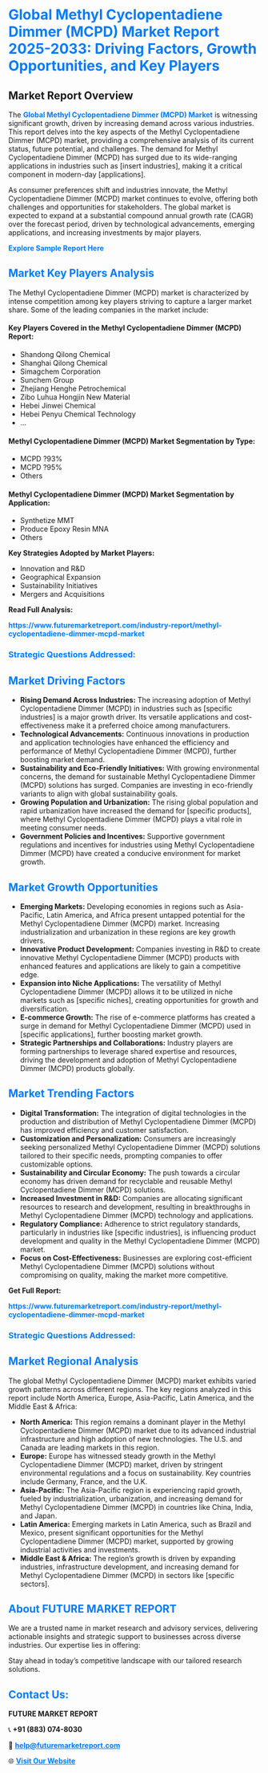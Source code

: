 <h1 style="color: #007BFF;">Global Methyl Cyclopentadiene Dimmer (MCPD) Market Report 2025-2033: Driving Factors, Growth Opportunities, and Key Players</h1>

<section id="overview">
<h2>Market Report Overview</h2>
<p>The <a href="https://www.futuremarketreport.com/industry-report/methyl-cyclopentadiene-dimmer-mcpd-market" style="color: #007BFF; text-decoration: none;"><strong>Global Methyl Cyclopentadiene Dimmer (MCPD) Market</strong></a> is witnessing significant growth, driven by increasing demand across various industries. This report delves into the key aspects of the Methyl Cyclopentadiene Dimmer (MCPD) market, providing a comprehensive analysis of its current status, future potential, and challenges. The demand for Methyl Cyclopentadiene Dimmer (MCPD) has surged due to its wide-ranging applications in industries such as [insert industries], making it a critical component in modern-day [applications].</p>
<p>As consumer preferences shift and industries innovate, the Methyl Cyclopentadiene Dimmer (MCPD) market continues to evolve, offering both challenges and opportunities for stakeholders. The global market is expected to expand at a substantial compound annual growth rate (CAGR) over the forecast period, driven by technological advancements, emerging applications, and increasing investments by major players.</p>
</section>

<section id="overview">
<p><a href="https://www.futuremarketreport.com/request-sample/reportId=98167" style="color: #007BFF; text-decoration: none;"><strong>Explore Sample Report Here</strong></a></p>
</section>

<section id="key-players">
<h2 style="color: #007BFF;">Market Key Players Analysis</h2>
<p>The Methyl Cyclopentadiene Dimmer (MCPD) market is characterized by intense competition among key players striving to capture a larger market share. Some of the leading companies in the market include:</p>
<h4>Key Players Covered in the Methyl Cyclopentadiene Dimmer (MCPD) Report:</h4>
<ul><li>Shandong Qilong Chemical</li><li>Shanghai Qilong Chemical</li><li>Simagchem Corporation</li><li>Sunchem Group</li><li>Zhejiang Henghe Petrochemical</li><li>Zibo Luhua Hongjin New Material</li><li>Hebei Jinwei Chemical</li><li>Hebei Penyu Chemical Technology</li><li>...</li></ul>
<h4>Methyl Cyclopentadiene Dimmer (MCPD) Market Segmentation by Type:</h4>
<ul><li>MCPD ?93%</li><li>MCPD ?95%</li><li>Others</li></ul>

<h4>Methyl Cyclopentadiene Dimmer (MCPD) Market Segmentation by Application:</h4>
<ul><li>Synthetize MMT</li><li>Produce Epoxy Resin MNA</li><li>Others</li></ul>
<p><strong>Key Strategies Adopted by Market Players:</strong></p>
<ul>
<li>Innovation and R&D</li>
<li>Geographical Expansion</li>
<li>Sustainability Initiatives</li>
<li>Mergers and Acquisitions</li>
</ul>
</section>

<section>
<p><strong>Read Full Analysis: </strong></p><a href="https://www.futuremarketreport.com/industry-report/methyl-cyclopentadiene-dimmer-mcpd-market" style="color: #007BFF; text-decoration: none;"><strong>https://www.futuremarketreport.com/industry-report/methyl-cyclopentadiene-dimmer-mcpd-market</strong></a>
<h3 style="color: #007BFF;">Strategic Questions Addressed:</h3>
</section>

<section id="driving-factors">
<h2 style="color: #007BFF;">Market Driving Factors</h2>
<ul>
<li><strong>Rising Demand Across Industries:</strong> The increasing adoption of Methyl Cyclopentadiene Dimmer (MCPD) in industries such as [specific industries] is a major growth driver. Its versatile applications and cost-effectiveness make it a preferred choice among manufacturers.</li>
<li><strong>Technological Advancements:</strong> Continuous innovations in production and application technologies have enhanced the efficiency and performance of Methyl Cyclopentadiene Dimmer (MCPD), further boosting market demand.</li>
<li><strong>Sustainability and Eco-Friendly Initiatives:</strong> With growing environmental concerns, the demand for sustainable Methyl Cyclopentadiene Dimmer (MCPD) solutions has surged. Companies are investing in eco-friendly variants to align with global sustainability goals.</li>
<li><strong>Growing Population and Urbanization:</strong> The rising global population and rapid urbanization have increased the demand for [specific products], where Methyl Cyclopentadiene Dimmer (MCPD) plays a vital role in meeting consumer needs.</li>
<li><strong>Government Policies and Incentives:</strong> Supportive government regulations and incentives for industries using Methyl Cyclopentadiene Dimmer (MCPD) have created a conducive environment for market growth.</li>
</ul>
</section>

<section id="growth-opportunities">
<h2 style="color: #007BFF;">Market Growth Opportunities</h2>
<ul>
<li><strong>Emerging Markets:</strong> Developing economies in regions such as Asia-Pacific, Latin America, and Africa present untapped potential for the Methyl Cyclopentadiene Dimmer (MCPD) market. Increasing industrialization and urbanization in these regions are key growth drivers.</li>
<li><strong>Innovative Product Development:</strong> Companies investing in R&D to create innovative Methyl Cyclopentadiene Dimmer (MCPD) products with enhanced features and applications are likely to gain a competitive edge.</li>
<li><strong>Expansion into Niche Applications:</strong> The versatility of Methyl Cyclopentadiene Dimmer (MCPD) allows it to be utilized in niche markets such as [specific niches], creating opportunities for growth and diversification.</li>
<li><strong>E-commerce Growth:</strong> The rise of e-commerce platforms has created a surge in demand for Methyl Cyclopentadiene Dimmer (MCPD) used in [specific applications], further boosting market growth.</li>
<li><strong>Strategic Partnerships and Collaborations:</strong> Industry players are forming partnerships to leverage shared expertise and resources, driving the development and adoption of Methyl Cyclopentadiene Dimmer (MCPD) products globally.</li>
</ul>
</section>

<section id="trending-factors">
<h2 style="color: #007BFF;">Market Trending Factors</h2>
<ul>
<li><strong>Digital Transformation:</strong> The integration of digital technologies in the production and distribution of Methyl Cyclopentadiene Dimmer (MCPD) has improved efficiency and customer satisfaction.</li>
<li><strong>Customization and Personalization:</strong> Consumers are increasingly seeking personalized Methyl Cyclopentadiene Dimmer (MCPD) solutions tailored to their specific needs, prompting companies to offer customizable options.</li>
<li><strong>Sustainability and Circular Economy:</strong> The push towards a circular economy has driven demand for recyclable and reusable Methyl Cyclopentadiene Dimmer (MCPD) solutions.</li>
<li><strong>Increased Investment in R&D:</strong> Companies are allocating significant resources to research and development, resulting in breakthroughs in Methyl Cyclopentadiene Dimmer (MCPD) technology and applications.</li>
<li><strong>Regulatory Compliance:</strong> Adherence to strict regulatory standards, particularly in industries like [specific industries], is influencing product development and quality in the Methyl Cyclopentadiene Dimmer (MCPD) market.</li>
<li><strong>Focus on Cost-Effectiveness:</strong> Businesses are exploring cost-efficient Methyl Cyclopentadiene Dimmer (MCPD) solutions without compromising on quality, making the market more competitive.</li>
</ul>
</section>

<section>
<p><strong>Get Full Report: </strong></p><a href="https://www.futuremarketreport.com/industry-report/methyl-cyclopentadiene-dimmer-mcpd-market" style="color: #007BFF; text-decoration: none;"><strong>https://www.futuremarketreport.com/industry-report/methyl-cyclopentadiene-dimmer-mcpd-market</strong></a>
<h3 style="color: #007BFF;">Strategic Questions Addressed:</h3>
</section>


<section id="regional-analysis">
<h2 style="color: #007BFF;">Market Regional Analysis</h2>
<p>The global Methyl Cyclopentadiene Dimmer (MCPD) market exhibits varied growth patterns across different regions. The key regions analyzed in this report include North America, Europe, Asia-Pacific, Latin America, and the Middle East & Africa:</p>
<ul>
<li><strong>North America:</strong> This region remains a dominant player in the Methyl Cyclopentadiene Dimmer (MCPD) market due to its advanced industrial infrastructure and high adoption of new technologies. The U.S. and Canada are leading markets in this region.</li>
<li><strong>Europe:</strong> Europe has witnessed steady growth in the Methyl Cyclopentadiene Dimmer (MCPD) market, driven by stringent environmental regulations and a focus on sustainability. Key countries include Germany, France, and the U.K.</li>
<li><strong>Asia-Pacific:</strong> The Asia-Pacific region is experiencing rapid growth, fueled by industrialization, urbanization, and increasing demand for Methyl Cyclopentadiene Dimmer (MCPD) in countries like China, India, and Japan.</li>
<li><strong>Latin America:</strong> Emerging markets in Latin America, such as Brazil and Mexico, present significant opportunities for the Methyl Cyclopentadiene Dimmer (MCPD) market, supported by growing industrial activities and investments.</li>
<li><strong>Middle East & Africa:</strong> The region’s growth is driven by expanding industries, infrastructure development, and increasing demand for Methyl Cyclopentadiene Dimmer (MCPD) in sectors like [specific sectors].</li>
</ul>
</section>

<footer>
<h2 style="color: #007BFF;">About FUTURE MARKET REPORT</h2>
<p>We are a trusted name in market research and advisory services, delivering actionable insights and strategic support to businesses across diverse industries. Our expertise lies in offering:</p>

<p>Stay ahead in today’s competitive landscape with our tailored research solutions.</p>

<h2 style="color: #007BFF;">Contact Us:</h2>
<p><strong>FUTURE MARKET REPORT</strong></p>
<p>📞 <strong>+91 (883) 074-8030</strong></p>
<p>📧 <strong><a href="mailto:help@futuremarketreport.com" style="color: #007BFF;">help@futuremarketreport.com</a></strong></p>
<p>🌐 <strong><a href="https://www.futuremarketreport.com/" style="color: #007BFF;">Visit Our Website</a></strong></p>
</footer>